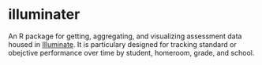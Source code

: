 # illuminater
An R package for getting, aggregating, and visualizing assessment data housed in [Illuminate](http:\\www.illuminateed.com). It is particulary designed for tracking standard or obejctive performance over time by student, homeroom, grade, and school. 
